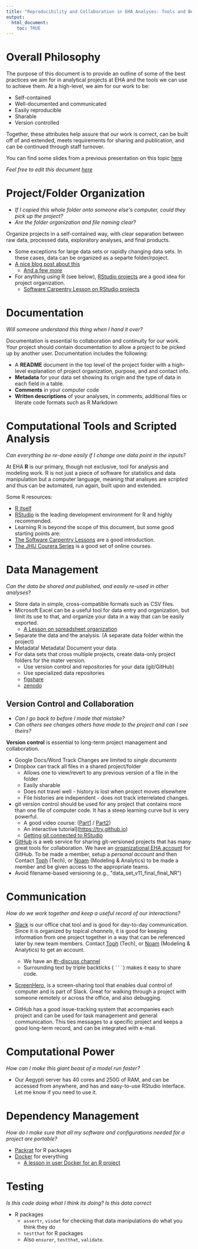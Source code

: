 ```yaml
---
title: "Reproducibility and Collaboration in EHA Analyses: Tools and Best Practices"
output:
  html_document:
    toc: TRUE
---
```



Overall Philosophy
==================

The purpose of this document is to provide an outline of some of the best
practices we aim for in analytical projects at EHA and the tools we can use to
achieve them. At a high-level, we aim for our work to be:

-   Self-contained
-   Well-documented and communicated
-   Easily reproducible
-   Sharable
-   Version controlled

Together, these attributes help assure that our work is correct, can be built
off of and extended, meets requirements for sharing and publication, and can be
continued through staff turnover.

You can find some slides from a previous presentation on this topic
[here](selfish-reproducibility-NR-2016-01-26.pdf)

*Feel free to edit this document
[here](https://github.com/ecohealthalliance/eha-reproducibility/reproducibility-collaboration-eha-tools.Rmd)*

Project/Folder Organization
===========================

-   *If I copied this whole folder onto someone else's computer, could they pick
    up the project?*
-   *Are the folder organization and file naming clear?*

Organize projects in a self-contained way, with clear separation between raw
data, processed data, exploratory analyses, and final products.

-   Some exceptions for large data sets or rapidly changing data sets. In these
    cases, data can be organized as a separte folder/rpoject.
-   [A nice blog post about
    this](http://nicercode.github.io/blog/2013-05-17-organising-my-project/)
    -   [And a few
        more](https://discuss.ropensci.org/t/resources-on-project-directory-organization/340)
-   For anything using R (see below), [RStudio
    projects](https://support.rstudio.com/hc/en-us/articles/200526207-Using-Projects)
    are a good idea for project organization.
    -   [Software Carpentry Lesson on RStudio
        projects](http://swcarpentry.github.io/r-novice-gapminder/02-project-intro.html)

Documentation
=============

*Will someone understand this thing when I hand it over?*

Documentation is essential to collaboration and continuity for our work. Your
project should contain documentation to allow a project to be picked up by
another user. Documentation includes the following:

-   A **README** document in the top level of the project folder with a
    high-level explanation of project organization, purpose, and and
    contact info.
-   **Metadata** for your data set showing its origin and the type of data in
    each field in a table.
-   **Comments** in your computer code
-   **Written descriptions** of your analyses, in comments, additional files or
    literate code formats such as R Markdown

Computational Tools and Scripted Analysis
=========================================

*Can everything be re-done easily if I change one data point in the inputs?*

At EHA **R** is our primary, though not exclusive, tool for analysis and
modeling work. R is not just a piece of software for statistics and data
manipulation but a computer language, meaning that analsyes are *scripted* and
thus can be automated, run again, built upon and extended.

Some R resources:

-   [R itself](https://cran.r-project.org/)
-   [RStudio](https://www.rstudio.com/) is the leading development environment
    for R and highly recommended.
-   Learning R is beyond the scope of this document, but some good starting
    points are:
-   [The Software Carpentry
    Lessons](http://swcarpentry.github.io/r-novice-gapminder/) are a
    good introduction.
-   [The JHU Courera
    Series](https://www.coursera.org/specializations/jhu-data-science) is a good
    set of online courses.

Data Management
===============

*Can the data be shared and published, and easily re-used in other analyses*?

-   Store data in simple, cross-compatible formats such as CSV files.
-   Microsoft Excel can be a useful tool for data entry and organization, but
    limit its use to that, and organize your data in a way that can be
    easily exported.
    -   [A Lesson on spreadsheet
        organization](http://www.datacarpentry.org/spreadsheet-ecology-lesson/)
-   Separate the data and the analysis. (A separate data folder within
    the project)
-   Metadata! Metadata! Document your data.
-   For data sets that cross multiple projects, create data-only project folders
    for the mater version.
    -   Use version control and repositories for your data (git/GitHub)
    -   Use specialized data repositories
    -   [figshare](https://figshare.com/)
    -   [zenodo](https://zenodo.org/)

Version Control and Collaboration
---------------------------------

-   *Can I go back to before I made that mistake?*
-   *Can others see changes others have made to the project and can I see
    theirs?*

**Version control** is essential to long-term project management and
collaboration.

-   Google Docs/Word Track Changes are limited to *single documents*
-   Dropbox can track all files in a shared project/folder
    -   Allows one to view/revert to any previous version of a file in the
        folder
    -   Easily sharable
    -   Does not travel well - history is lost when project moves elsewhere
    -   File histories are independent - does not track interrelated changes.
-   git version control should be used for any project that contains more than
    one file of computer code. It has a steep learning curve but is
    very powerful.
    -   A good video course:
        ([Part1](https://www.youtube.com/watch?v=IpUDlhh8I2E) /
        [Part2](%5Bhttps://www.youtube.com/watch?v=S8TLL05qVFg))
    -   An interactive tutorial\](https://try.github.io)
    -   [Getting git connected to RStudio](http://r-pkgs.had.co.nz/git.html)
-   [GitHub](http://github.com) is a web service for sharing git-versioned
    projects that has many great tools for collaboration. We have an
    [organizational EHA account](https://github.com/ecohealthalliance) for GitHub.
    To be made a member, setup a *personal
    account* and then Contact [Toph](allen@ecohealthalliance.org) (Tech),
    or [Noam](ross@ecohealthalliance.org) (Modeling & Analytics) to be made a
    member and be given access to the appropriate teams.
-   Avoid filename-based versioning (e.g., "data\_set\_v11\_final\_final\_NR")

Communication
=============

*How do we work together and keep a useful record of our interactions?*

-   [Slack](https://eha.slack.com/) is our office chat tool and is good for
    day-to-day communication. Since it is organized by topical *channels*, it is
    good for keeping information from one project together in a way that can be
    referenced later by new team members. Contact [Toph](allen@ecohealthalliance.org) (Tech),
    or [Noam](ross@ecohealthalliance.org) (Modeling & Analytics) to get an account.
    -   We have an [\#r-discuss
        channel](https://eha.slack.com/messages/r-discuss/)
    -   Surrounding text by triple backticks ( ```` ``` ````) makes it easy to
        share code.
-   [ScreenHero](https://eha.slack.com/screenhero), is a screen-sharing tool
    that enables dual control of computer and is part of Slack. Great for
    walking through a project with someone remotely or across the office, and
    also debugging.

-   GitHub has a good issue-tracking system that accompanies each project and
    can be used for task management and general communication. This ties
    messages to a specific project and keeps a good long-term record, and can be
    integrated with e-mail.

Computational Power
===================

*How can I make this giant beast of a model run faster?*

-   Our Aegypti server has 40 cores and 250G of RAM, and can be accessed from
    anywhere, and has and easy-to-use RStudio interface. Let me know if you need
    to use it.

Dependency Management
=====================

*How do I make sure that all my software and configurations needed for a project
are portable?*

-   [Packrat](https://rstudio.github.io/packrat/) for R packages
-   [Docker](https://www.docker.com/) for everything
    -   [A lesson in user Docker for an R
        project](http://ropenscilabs.github.io/r-docker-tutorial/)

Testing
=======

*Is this code doing what I think its doing? Is this data correct*

-   R packages
    -   `assertr`, `visdat` for checking that data manipulations do what you
        think they do
    -   `testthat` for R packages
    -   Also `ensurer`, `testthat`, `validate`.

